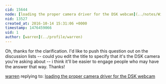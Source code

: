 ```yaml
---
cid: 15644
node: [loading the proper camera driver for the DSK webcam](../notes/Winter/10-06-2016/loading-the-proper-camera-driver-for-the-vimicro-cv0347tlpa)
nid: 13527
created_at: 2016-10-14 15:31:06 +0000
timestamp: 1476459066
uid: 1
author: [warren](../profile/warren)
---
```


Oh, thanks for the clarification. I'd like to push this question out on the discussion lists -- could you edit the title to specify that it's the DSK camera you're asking about -- i think it'll be easier to engage people who may have the answer that way. Thanks!

[warren](../profile/warren) replying to: [loading the proper camera driver for the DSK webcam](../notes/Winter/10-06-2016/loading-the-proper-camera-driver-for-the-vimicro-cv0347tlpa)

